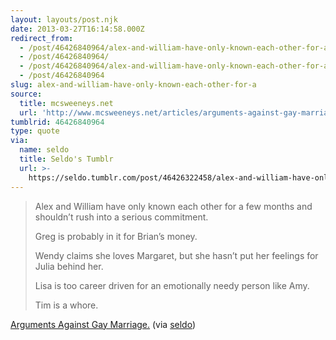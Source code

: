 ```yaml
---
layout: layouts/post.njk
date: 2013-03-27T16:14:58.000Z
redirect_from:
  - /post/46426840964/alex-and-william-have-only-known-each-other-for-a/
  - /post/46426840964/
  - /post/46426840964/alex-and-william-have-only-known-each-other-for-a
  - /post/46426840964
slug: alex-and-william-have-only-known-each-other-for-a
source:
  title: mcsweeneys.net
  url: 'http://www.mcsweeneys.net/articles/arguments-against-gay-marriage'
tumblrid: 46426840964
type: quote
via:
  name: seldo
  title: Seldo's Tumblr
  url: >-
    https://seldo.tumblr.com/post/46426322458/alex-and-william-have-only-known-each-other-for-a
---
```

> <p>Alex and William have only known each other for a few months and shouldn’t rush into a serious commitment.</p>
> 
> <p>Greg is probably in it for Brian’s money.</p>
> 
> <p>Wendy claims she loves Margaret, but she hasn’t put her feelings for Julia behind her.</p>
> 
> <p>Lisa is too career driven for an emotionally needy person like Amy.</p>
> 
> <p>Tim is a whore.</p>

<a href="http://www.mcsweeneys.net/articles/arguments-against-gay-marriage">Arguments Against Gay Marriage.</a> (via <a href="http://seldo.tumblr.com/" class="tumblr_blog">seldo</a>)

